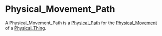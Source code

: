 # Physical_Movement_Path

A Physical_Movement_Path is a [Physical_Path](10000047.md) for the [Physical_Movement](10000043.md) of a [Physical_Thing](60003.md).